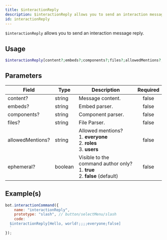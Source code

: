 ```yaml
---
title: $interactionReply
description: $interactionReply allows you to send an interaction message reply.
id: interactionReply
---
```


`$interactionReply` allows you to send an interaction message reply.

## Usage

```php
$interactionReply[content?;embeds?;components?;files?;allowedMentions?;ephemeral?]
```

## Parameters

| Field            | Type    | Description                                                                          | Required |
| ---------------- | ------- | ------------------------------------------------------------------------------------ | :------: |
| content?         | string  | Message content.                                                                     |  false   |
| embeds?          | string  | Embed parser.                                                                        |  false   |
| components?      | string  | Component parser.                                                                    |  false   |
| files?           | string  | File Parser.                                                                         |  false   |
| allowedMentions? | string  | Allowed mentions? <br /> 1. **everyone** <br /> 2. **roles** <br /> 3. **users**     |  false   |
| ephemeral?       | boolean | Visible to the command author only? <br /> 1. **true** <br /> 2. **false** (default) |  false   |

## Example(s)

```javascript
bot.interactionCommand({
    name: "interactionReply",
    prototype: "slash", // button/selectMenu/slash
    code: `
  $interactionReply[Hello, world!;;;;everyone;false]
  `
});
```
